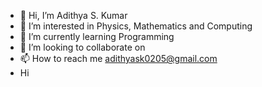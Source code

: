 - 👋 Hi, I’m Adithya S. Kumar
- 👀 I’m interested in Physics, Mathematics and Computing
- 🌱 I’m currently learning Programming
- 💞️ I’m looking to collaborate on 
- 📫 How to reach me adithyask0205@gmail.com
- Hi

<!---
adithya0205/adithya0205 is a ✨ special ✨ repository because its `README.md` (this file) appears on your GitHub profile.
You can click the Preview link to take a look at your changes.
--->
